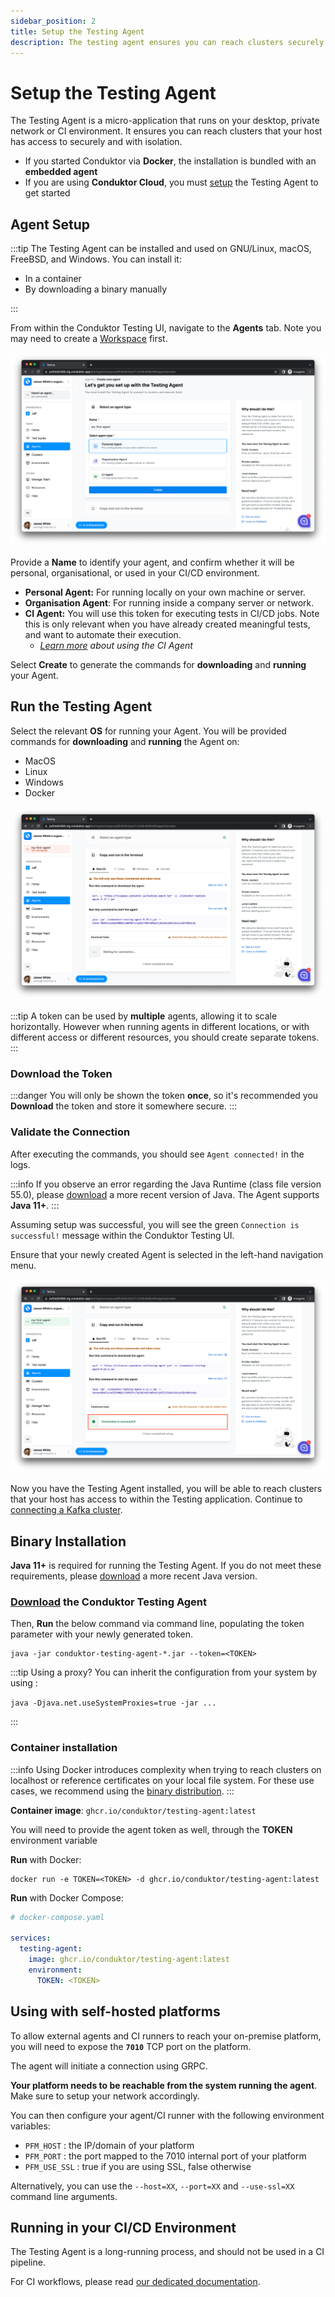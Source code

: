 ```yaml
---
sidebar_position: 2
title: Setup the Testing Agent
description: The testing agent ensures you can reach clusters securely and with isolation. Set it up to enable testing.
---
```


# Setup the Testing Agent

The Testing Agent is a micro-application that runs on your desktop, private network or CI environment. It ensures you can reach clusters that your host has access to securely and with isolation.

- If you started Conduktor via **Docker**, the installation is bundled with an **embedded agent**
- If you are using **Conduktor Cloud**, you must [setup](#agent-setup) the Testing Agent to get started

## Agent Setup

:::tip The Testing Agent can be installed and used on GNU/Linux, macOS, FreeBSD, and Windows. You can install it:

- In a container
- By downloading a binary manually

:::

From within the Conduktor Testing UI, navigate to the **Agents** tab. Note you may need to create a [Workspace](/platform/testing/features/workspace/) first.

![](<../assets/image (27) (1) (1) (1).png>)

Provide a **Name** to identify your agent, and confirm whether it will be personal, organisational, or used in your CI/CD environment.

- **Personal Agent:** For running locally on your own machine or server.
- **Organisation Agent**: For running inside a company server or network.
- **CI Agent:** You will use this token for executing tests in CI/CD jobs. Note this is only relevant when you have already created meaningful tests, and want to automate their execution.
  - _[Learn more](/platform/testing/features/ci-cd-automation/) about using the CI Agent_

Select **Create** to generate the commands for **downloading** and **running** your Agent.&#x20;

## Run the Testing Agent

Select the relevant **OS** for running your Agent. You will be provided commands for **downloading** and **running** the Agent on:

- MacOS
- Linux
- Windows
- Docker

![](<../assets/image (10) (1).png>)

:::tip A token can be used by **multiple** agents, allowing it to scale horizontally. However when running agents in different locations, or with different access or different resources, you should create separate tokens. 
:::

### Download the Token

:::danger You will only be shown the token **once**, so it's recommended you **Download** the token and store it somewhere secure. 
:::

### Validate the Connection

After executing the commands, you should see `Agent connected!` in the logs.&#x20;

:::info If you observe an error regarding the Java Runtime (class file version 55.0), please [download](https://www.oracle.com/java/technologies/downloads) a more recent version of Java. The Agent supports **Java 11+**. 
:::

Assuming setup was successful, you will see the green `Connection is successful!` message within the Conduktor Testing UI.

Ensure that your newly created Agent is selected in the left-hand navigation menu.&#x20;

![](<../assets/image (11) (1).png>)

Now you have the Testing Agent installed, you will be able to reach clusters that your host has access to within the Testing application. Continue to [connecting a Kafka cluster](/platform/testing/getting-started/connect-to-a-kafka-cluster/).

## Binary Installation&#x20;

**Java 11+** is required for running the Testing Agent. If you do not meet these requirements, please [download](https://www.oracle.com/java/technologies/downloads) a more recent Java version.

### [Download](https://releases.conduktor.io/testing-agent-jar) the Conduktor Testing Agent

Then, **Run** the below command via command line, populating the token parameter with your newly generated token.

```shell
java -jar conduktor-testing-agent-*.jar --token=<TOKEN>
```

:::tip Using a proxy? You can inherit the configuration from your system by using :

`java -Djava.net.useSystemProxies=true -jar ...`

:::

### Container installation

:::info Using Docker introduces complexity when trying to reach clusters on localhost or reference certificates on your local file system. For these use cases, we recommend using the [binary distribution](/platform/testing/getting-started/install-the-testing-agent/#binary-installation-). 
:::

**Container image**: `ghcr.io/conduktor/testing-agent:latest`

You will need to provide the agent token as well, through the **TOKEN** environment variable

**Run** with Docker:

```shell
docker run -e TOKEN=<TOKEN> -d ghcr.io/conduktor/testing-agent:latest
```

**Run** with Docker Compose:

```yaml
# docker-compose.yaml

services:
  testing-agent:
    image: ghcr.io/conduktor/testing-agent:latest
    environment:
      TOKEN: <TOKEN>
```

## Using with self-hosted platforms

To allow external agents and CI runners to reach your on-premise platform, you will need to expose the **`7010`** TCP port on the platform.

The agent will initiate a connection using GRPC.

**Your platform needs to be reachable from the system running the agent**. Make sure to setup your network accordingly.

You can then configure your agent/CI runner with the following environment variables:

- `PFM_HOST` : the IP/domain of your platform
- `PFM_PORT` : the port mapped to the 7010 internal port of your platform
- `PFM_USE_SSL` : true if you are using SSL, false otherwise

Alternatively, you can use the `--host=XX`, `--port=XX` and `--use-ssl=XX` command line arguments.

## Running in your CI/CD Environment&#x20;

The Testing Agent is a long-running process, and should not be used in a CI pipeline.

For CI workflows, please read [our dedicated documentation](/platform/testing/features/ci-cd-automation/).
